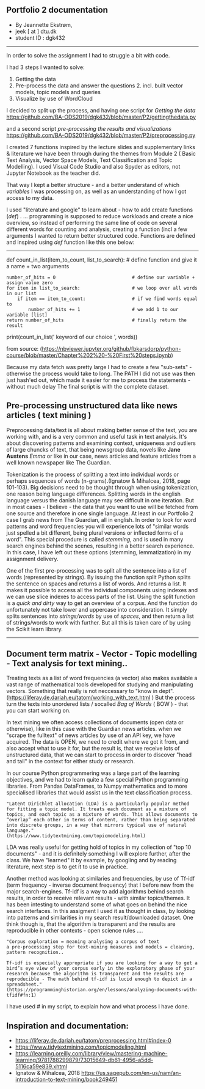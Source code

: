 ## Portfolio 2 documentation 

* By Jeannette Ekstrøm, 
* jeek [ at ] dtu.dk 
* student ID : dgk432 


-------------------- 

In order to solve the assignment I had to struggle a bit with code. 

I had 3 steps I wanted to solve:

1. Getting the data 
2. Pre-process the data and answer the questions
   2.   incl. built vector models, topic models and queries
3. Visualize by use of WordCloud

I decided to split up the process, and having one script for *Getting the data* 
https://github.com/BA-ODS2019/dgk432/blob/master/P2/gettingthedata.py 

and a second script *pre-processing the results and visualizations* 
https://github.com/BA-ODS2019/dgk432/blob/master/P2/preprocessing.py

I created 7 functions inspired by the lecture slides and supplementary links & literature we have
been through during the themes from Module 2 ( Basic Text Analysis, Vector Space Models, Text Classification and Topic Modelling).
I used Visual Code Studio and also Spyder as editors, not Jupyter Notebook as the teacher did.

That way I kept a better structure - and a better understand of which *variables* I was processing on, as  well as an understanding of how I got access to my data.

I used "literature and google" to learn about - how to add create functions (*def*) .
... programming is supposed to reduce workloads and create a nice overview, so instead of performing the same line of code on several different words for counting and analysis, creating a function (incl a few arguments I wanted to return better structured code.
Functions are defined and inspired using *def* function like this one below:
___________

def count_in_list(item_to_count, list_to_search): # define function and give it a name +                                                                    two arguments

    number_of_hits = 0                            # define our variable + assign value zero
    for item in list_to_search:                   # we loop over all words in our list
        if item == item_to_count:                 # if we find words equal to 
            number_of_hits += 1                   # we add 1 to our variable [list]              
    return number_of_hits                         # finally return the result 

print(count_in_list(' keyword of our choice ', words))

from source: 
(https://nbviewer.jupyter.org/github/fbkarsdorp/python-course/blob/master/Chapter%202%20-%20First%20steps.ipynb)

Because my data fetch was pretty large I had to create a few "sub-sets" - otherwise the process would take to long. The PATH I did not use was then just hash'ed out, which made it easier for me to process the statements - without much delay 
The final script is with the complete dataset.

## Pre-processing unstructured data like news articles ( text mining )
Preprocessing data/text is all about making better sense of the text, you are working with, and is a very common and useful task in text analysis.
It's about discovering patterns and examining context, uniqueness and outliers of large chuncks of text, that being newsgroup data, novels like <b>Jane Austens</b> *Emma* or like in our case, news articles and feature articles from a well known newspaper like The Guardian.

Tokenization is the process of splitting a text into individual words or perhaps sequences of words (n-grams).(Ignatow & Mihalcea, 2018, page 101-103).
Big decisions need to be thought through when using tokenization, one reason being language differences. Splitting words in the english language versus the danish language may see difficult in one iteration. But in most cases - I believe - the data that you want to use will be fetched from one source and therefore in one single language. At least in our Portfolio 2 case I grab news from The Guardian, all in english.
In order to look for word patterns and word frequencies you will experience lots of "similar words just spelled a bit different, being plural versions or inflected forms of a word". This special procedure is called *stemming*, and is used in many search engines behind the scenes, resulting in a better search experience. In this case, I have left out these options (stemming, lemmatization) in my assignment delivery. 

One of the first pre-processing was to split all the sentence into a list of words (represented by strings).
By issuing the function split Python splits the sentence on spaces and returns a list of words. And returns a list. It makes it possible to access all the individual components using indexes and we can use slice indexes to access parts of the list.
Using the split function is a *quick and dirty* way to get an overview of a corpus. And the function do unfortunately not take lower and uppercase into consideration. It simply splits sentences into *strings/words* by use of *spaces*, and then return a list of strings/words to work with further.
But all this is taken care of by using the Scikit learn library.
______

## Document term matrix - Vector - Topic modelling - Text analysis for text mining.. 

Treating texts as a list of word frequencies (a vector) also makes available a vast range of mathematical tools developed for studying and manipulating vectors. Something that really is not neccessary to "know in dept". (https://liferay.de.dariah.eu/tatom/working_with_text.html )
But the process turn the texts into unordered lists / socalled *Bag of Words* ( BOW ) - that you can start working on.

In text mining we often access collections of documents (open data or otherwise), like in this case with the Guardian news articles. when we "scrape the fulltext" of news articles by use of an API key, we have acquired. The data is OPEN, we need to credit where we got it from, and also accept what to use it for, but the result is, that we receive lots of unstructured data, that we can start to process in order to discover "head and tail" in the context for either study or research. 

In our course Python programmering was a large part of the learning objectives, and we had to learn quite a few special Python programming libraries. From Pandas DataFrames, to Numpy mathematics and to more specialised libraries that would assist us in the text classification process.

    "Latent Dirichlet allocation (LDA) is a particularly popular method for fitting a topic model. It treats each document as a mixture of topics, and each topic as a mixture of words. This allows documents to “overlap” each other in terms of content, rather than being separated into discrete groups, in a way that mirrors typical use of natural language." 
    (https://www.tidytextmining.com/topicmodeling.html)

LDA was really useful for getting hold of topics in my collection of "top 10 documents" - and it is definitely something I will explore further, after the class. We have "learned" it by example, by googling and by reading literature, next step is to get it to use in practice.

Another method was looking at similaries and frequencies, by use of Tf-idf (term frequency - inverse document frequency) that I before new from the major search-engines. Tf-idf is a way to add algorithms behind search results, in order to receive relevant results - with similar topics/themes. It has been intesting to understand some of what goes on behind the nice search interfaces. In this assigment I used it as thought in class, by looking into patterns and similarities in my search result/downloaded dataset. One think though is, that the algorithm is transparent and the results are reproducible in other contexts - open science rules .... 

    "Corpus exploration = meaning analysing a corpus of text 
    a pre-processing step for text-mining measures and models = cleaning, pattern recognition..

    Tf-idf is especially appropriate if you are looking for a way to get a bird’s eye view of your corpus early in the exploratory phase of your research because the algorithm is transparent and the results are reproducible - The math behind tf-idf is lucid enough to depict in a spreadsheet."
    (https://programminghistorian.org/en/lessons/analyzing-documents-with-tfidf#fn:1)

I have used # in my script, to explain how and what process I have done. 

## Inspiration and documentation:
* https://liferay.de.dariah.eu/tatom/preprocessing.html#index-0
* https://www.tidytextmining.com/topicmodeling.html
* https://learning.oreilly.com/library/view/mastering-machine-learning/9781788299879/73015649-db61-4956-a5dd-5116ca59e839.xhtml
* Ignatow & Mihalcea, 2018 
https://us.sagepub.com/en-us/nam/an-introduction-to-text-mining/book249451

